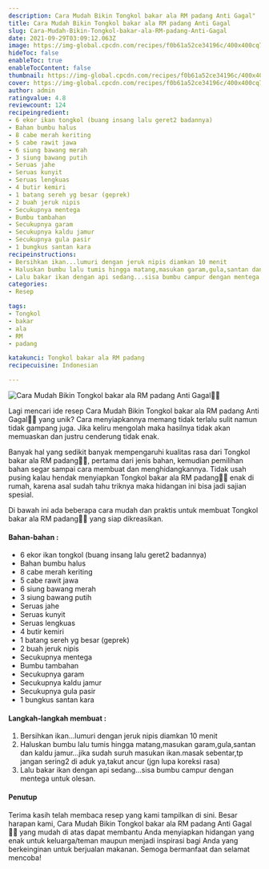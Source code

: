 ```yaml
---
description: Cara Mudah Bikin Tongkol bakar ala RM padang Anti Gagal"
title: Cara Mudah Bikin Tongkol bakar ala RM padang Anti Gagal
slug: Cara-Mudah-Bikin-Tongkol-bakar-ala-RM-padang-Anti-Gagal
date: 2021-09-29T03:09:12.063Z
image: https://img-global.cpcdn.com/recipes/f0b61a52ce34196c/400x400cq70/photo.jpg
hideToc: false
enableToc: true
enableTocContent: false
thumbnail: https://img-global.cpcdn.com/recipes/f0b61a52ce34196c/400x400cq70/photo.jpg
cover: https://img-global.cpcdn.com/recipes/f0b61a52ce34196c/400x400cq70/photo.jpg
author: admin
ratingvalue: 4.8
reviewcount: 124
recipeingredient:
- 6 ekor ikan tongkol (buang insang lalu geret2 badannya)
- Bahan bumbu halus
- 8 cabe merah keriting
- 5 cabe rawit jawa
- 6 siung bawang merah
- 3 siung bawang putih
- Seruas jahe
- Seruas kunyit
- Seruas lengkuas
- 4 butir kemiri
- 1 batang sereh yg besar (geprek)
- 2 buah jeruk nipis
- Secukupnya mentega
- Bumbu tambahan
- Secukupnya garam
- Secukupnya kaldu jamur
- Secukupnya gula pasir
- 1 bungkus santan kara
recipeinstructions:
- Bersihkan ikan...lumuri dengan jeruk nipis diamkan 10 menit
- Haluskan bumbu lalu tumis hingga matang,masukan garam,gula,santan dan kaldu jamur...jika sudah suruh masukan ikan.masak sebentar,tp jangan sering2 di aduk ya,takut ancur (jgn lupa koreksi rasa)
- Lalu bakar ikan dengan api sedang...sisa bumbu campur dengan mentega untuk olesan.
categories:
- Resep

tags:
- Tongkol
- bakar
- ala
- RM
- padang

katakunci: Tongkol bakar ala RM padang
recipecuisine: Indonesian

---
```


![Cara Mudah Bikin Tongkol bakar ala RM padang Anti Gagal👩‍🍳](https://img-global.cpcdn.com/recipes/f0b61a52ce34196c/400x400cq70/photo.jpg)

Lagi mencari ide resep Cara Mudah Bikin Tongkol bakar ala RM padang Anti Gagal👩‍🍳 yang unik? Cara menyiapkannya memang tidak terlalu sulit namun tidak gampang juga. Jika keliru mengolah maka hasilnya tidak akan memuaskan dan justru cenderung tidak enak.

Banyak hal yang sedikit banyak mempengaruhi kualitas rasa dari Tongkol bakar ala RM padang👩‍🍳, pertama dari jenis bahan, kemudian pemilihan bahan segar sampai cara membuat dan menghidangkannya. Tidak usah pusing kalau hendak menyiapkan Tongkol bakar ala RM padang👩‍🍳 enak di rumah, karena asal sudah tahu triknya maka hidangan ini bisa jadi sajian spesial.

Di bawah ini ada beberapa cara mudah dan praktis untuk membuat Tongkol bakar ala RM padang👩‍🍳 yang siap dikreasikan.

<!--inarticleads1-->

#### Bahan-bahan :

- 6 ekor ikan tongkol (buang insang lalu geret2 badannya)
- Bahan bumbu halus
- 8 cabe merah keriting
- 5 cabe rawit jawa
- 6 siung bawang merah
- 3 siung bawang putih
- Seruas jahe
- Seruas kunyit
- Seruas lengkuas
- 4 butir kemiri
- 1 batang sereh yg besar (geprek)
- 2 buah jeruk nipis
- Secukupnya mentega
- Bumbu tambahan
- Secukupnya garam
- Secukupnya kaldu jamur
- Secukupnya gula pasir
- 1 bungkus santan kara

<!--inarticleads2-->

#### Langkah-langkah membuat :

1. Bersihkan ikan...lumuri dengan jeruk nipis diamkan 10 menit
1. Haluskan bumbu lalu tumis hingga matang,masukan garam,gula,santan dan kaldu jamur...jika sudah suruh masukan ikan.masak sebentar,tp jangan sering2 di aduk ya,takut ancur (jgn lupa koreksi rasa)
1. Lalu bakar ikan dengan api sedang...sisa bumbu campur dengan mentega untuk olesan.

#### Penutup

Terima kasih telah membaca resep yang kami tampilkan di sini. Besar harapan kami, Cara Mudah Bikin Tongkol bakar ala RM padang Anti Gagal👩‍🍳 yang mudah di atas dapat membantu Anda menyiapkan hidangan yang enak untuk keluarga/teman maupun menjadi inspirasi bagi Anda yang berkeinginan untuk berjualan makanan. Semoga bermanfaat dan selamat mencoba!
